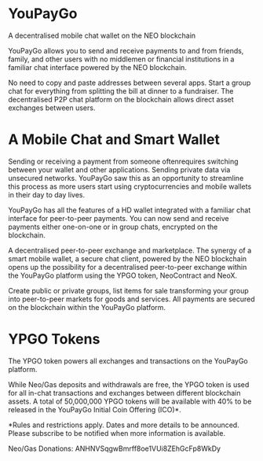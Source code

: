 # YouPayGo
A decentralised mobile chat wallet on the NEO blockchain

YouPayGo allows you to send and receive payments to and from friends, family, and other users with no middlemen or financial institutions in a familiar chat interface powered by the NEO blockchain.

No need to copy and paste addresses between several apps. Start a group chat for everything from splitting the bill at dinner to a fundraiser. The decentralised P2P chat platform on the blockchain allows direct asset exchanges between users.

# A Mobile Chat and Smart Wallet

Sending or receiving a payment from someone oftenrequires switching between your wallet and other applications. Sending private data via unsecured networks. YouPayGo saw this as an opportunity to streamline this process as more users start using cryptocurrencies and mobile wallets in their day to day lives.

YouPayGo has all the features of a HD wallet integrated with a familiar chat interface for peer-to-peer payments. You can now send and receive payments either one-on-one or in group chats, encrypted on the blockchain.

A decentralised peer-to-peer exchange and marketplace.
The synergy of a smart mobile wallet, a secure chat client, powered by the NEO blockchain opens up the possibility for a decentralised peer-to-peer exchange within the YouPayGo platform using the YPGO token, NeoContract and NeoX.

Create public or private groups, list items for sale transforming your group into peer-to-peer markets for goods and services. All payments are secured on the blockchain within the YouPayGo platform.

# YPGO Tokens

The YPGO token powers all exchanges and transactions on the YouPayGo platform.

While Neo/Gas deposits and withdrawals are free, the YPGO token is used for all in-chat transactions and exchanges between different blockchain assets. A total of 50,000,000 YPGO tokens will be available with 40% to be released in the YouPayGo Initial Coin Offering (ICO)*.

*Rules and restrictions apply. Dates and more details to be announced. Please subscribe to be notified when more information is available.
	
Neo/Gas Donations:
ANHNVSqgwBmrff8oe1VUi8ZEhGcFp8WkDy

     
